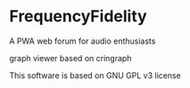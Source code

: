 # FrequencyFidelity
A PWA web forum for audio enthusiasts

graph viewer based on cringraph

This software is based on GNU GPL v3 license

